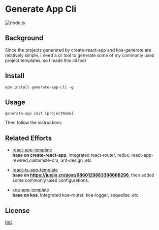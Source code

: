 # Generate App Cli

![node.js](https://img.shields.io/badge/issues-welecome-green)

## Background

Since the projects generated by create-react-app and koa-generate are relatively simple, I need a cli tool to generate some of my commonly used project templates, so I made this cli tool

## Install

```shell
npm install generate-app-cli -g
```

## Usage

```shell
generate-app init [projectName]
```

Then follow the instructions

## Related Efforts

- [react-app-template](https://github.com/include-all/react-app-template)  
  **base on create-react-app**, Integrated react-router, redux, react-app-rewired,customize-cra, ant-design .etc

- [react-ts-app-template](https://github.com/include-all/react-ts-app-template)  
  **base on https://juejin.cn/post/6860129883398668296**, then added some commonly used configurations.

- [koa-app-template](https://github.com/include-all/koa-app-template)  
  **base on koa**, Integrated koa-router, koa-logger, sequelize .etc

## License

[ISC](https://opensource.org/licenses/ISC)
